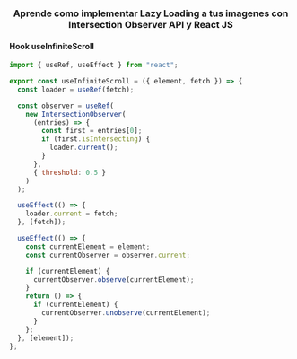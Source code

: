 

<h3>
<p align="center">Aprende como implementar Lazy Loading a tus imagenes con Intersection Observer API y React JS</p>
</h3>

#### Hook useInfiniteScroll

```javascript
import { useRef, useEffect } from "react";

export const useInfiniteScroll = ({ element, fetch }) => {
  const loader = useRef(fetch);

  const observer = useRef(
    new IntersectionObserver(
      (entries) => {
        const first = entries[0];
        if (first.isIntersecting) {
          loader.current();
        }
      },
      { threshold: 0.5 }
    )
  );

  useEffect(() => {
    loader.current = fetch;
  }, [fetch]);

  useEffect(() => {
    const currentElement = element;
    const currentObserver = observer.current;

    if (currentElement) {
      currentObserver.observe(currentElement);
    }
    return () => {
      if (currentElement) {
        currentObserver.unobserve(currentElement);
      }
    };
  }, [element]);
};
```
